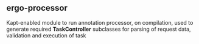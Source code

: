 ## ergo-processor

Kapt-enabled module to run annotation processor, on compilation, used to generate required **TaskController** subclasses
for parsing of request data, validation and execution of task 
